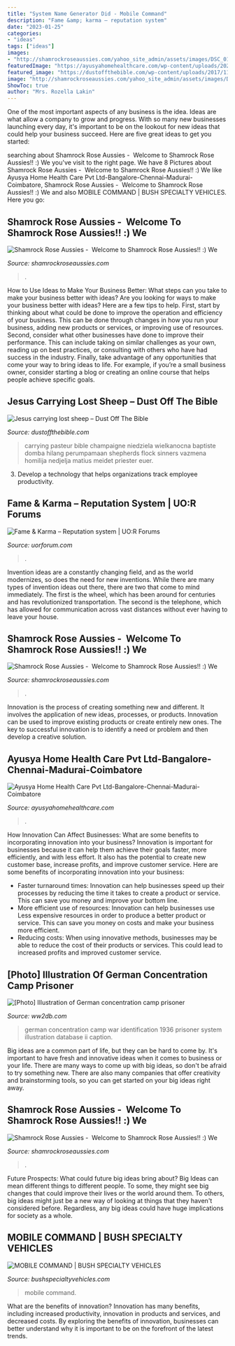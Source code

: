 ```yaml
---
title: "System Name Generator Did - Mobile Command"
description: "Fame &amp; karma – reputation system"
date: "2023-01-25"
categories:
- "ideas"
tags: ["ideas"]
images:
- "http://shamrockroseaussies.com/yahoo_site_admin/assets/images/DSC_0117.262170820_std.JPG"
featuredImage: "https://ayusyahomehealthcare.com/wp-content/uploads/2020/07/ghee-butter-in-glass-jar-with-wooden-spoon-e1595913450622-300x200.jpg"
featured_image: "https://dustoffthebible.com/wp-content/uploads/2017/11/Jesus-carrying-lost-sheep-1024x741.png"
image: "http://shamrockroseaussies.com/yahoo_site_admin/assets/images/DSC_0795.124232659_std.JPG"
ShowToc: true
author: "Mrs. Rozella Lakin"
---
```



One of the most important aspects of any business is the idea. Ideas are what allow a company to grow and progress. With so many new businesses launching every day, it's important to be on the lookout for new ideas that could help your business succeed. Here are five great ideas to get you started: 

	

		
searching about Shamrock Rose Aussies - ﻿﻿﻿ Welcome to Shamrock Rose Aussies!! :) We you've visit to the right page. We have 8 Pictures about Shamrock Rose Aussies - ﻿﻿﻿ Welcome to Shamrock Rose Aussies!! :) We like Ayusya Home Health Care Pvt Ltd-Bangalore-Chennai-Madurai-Coimbatore, Shamrock Rose Aussies - ﻿﻿﻿ Welcome to Shamrock Rose Aussies!! :) We and also MOBILE COMMAND | BUSH SPECIALTY VEHICLES. Here you go:
		
    
## Shamrock Rose Aussies - ﻿﻿﻿ Welcome To Shamrock Rose Aussies!! :) We

<img loading=lazy src="http://shamrockroseaussies.com/yahoo_site_admin/assets/images/DSC_0131.262172613_std.JPG" onerror="this.onerror=null;this.src='https://tse2.mm.bing.net/th?id=OIP.FA26ASpfj6MQy1hfWiuc9wHaE-&amp;pid=15.1';" alt="Shamrock Rose Aussies - ﻿﻿﻿ Welcome to Shamrock Rose Aussies!! :) We">

_Source: shamrockroseaussies.com_

>. 

	

How to Use Ideas to Make Your Business Better: What steps can you take to make your business better with ideas?
Are you looking for ways to make your business better with ideas? Here are a few tips to help. First, start by thinking about what could be done to improve the operation and efficiency of your business. This can be done through changes in how you run your business, adding new products or services, or improving use of resources. Second, consider what other businesses have done to improve their performance. This can include taking on similar challenges as your own, reading up on best practices, or consulting with others who have had success in the industry. Finally, take advantage of any opportunities that come your way to bring ideas to life. For example, if you’re a small business owner, consider starting a blog or creating an online course that helps people achieve specific goals.

    
## Jesus Carrying Lost Sheep – Dust Off The Bible

<img loading=lazy src="https://dustoffthebible.com/wp-content/uploads/2017/11/Jesus-carrying-lost-sheep-1024x741.png" onerror="this.onerror=null;this.src='https://tse2.mm.bing.net/th?id=OIP.K6BMAgbmJXTFMa198GEaIQHaFX&amp;pid=15.1';" alt="Jesus carrying lost sheep – Dust Off The Bible">

_Source: dustoffthebible.com_

>carrying pasteur bible champaigne niedziela wielkanocna baptiste domba hilang perumpamaan shepherds flock sinners vazmena homilija nedjelja matius meidet priester euer. 

	

3. Develop a technology that helps organizations track employee productivity. 

    
## Fame &amp; Karma – Reputation System | UO:R Forums

<img loading=lazy src="https://uorforum.com/attachments/b-png.3438/" onerror="this.onerror=null;this.src='https://tse2.mm.bing.net/th?id=OIP.H7Gs2rc8u7azmovDlnmhWgHaLi&amp;pid=15.1';" alt="Fame &amp; Karma – Reputation system | UO:R Forums">

_Source: uorforum.com_

>. 

	

Invention ideas are a constantly changing field, and as the world modernizes, so does the need for new inventions. While there are many types of invention ideas out there, there are two that come to mind immediately. The first is the wheel, which has been around for centuries and has revolutionized transportation. The second is the telephone, which has allowed for communication across vast distances without ever having to leave your house.

    
## Shamrock Rose Aussies - ﻿﻿﻿ Welcome To Shamrock Rose Aussies!! :) We

<img loading=lazy src="http://shamrockroseaussies.com/yahoo_site_admin/assets/images/DSC_0117.262170820_std.JPG" onerror="this.onerror=null;this.src='https://tse3.mm.bing.net/th?id=OIP.KZ-JkgxRUBLkEoUbWBnizQHaGK&amp;pid=15.1';" alt="Shamrock Rose Aussies - ﻿﻿﻿ Welcome to Shamrock Rose Aussies!! :) We">

_Source: shamrockroseaussies.com_

>. 

	

Innovation is the process of creating something new and different. It involves the application of new ideas, processes, or products. Innovation can be used to improve existing products or create entirely new ones. The key to successful innovation is to identify a need or problem and then develop a creative solution.

    
## Ayusya Home Health Care Pvt Ltd-Bangalore-Chennai-Madurai-Coimbatore

<img loading=lazy src="https://ayusyahomehealthcare.com/wp-content/uploads/2020/07/ghee-butter-in-glass-jar-with-wooden-spoon-e1595913450622-300x200.jpg" onerror="this.onerror=null;this.src='https://tse3.mm.bing.net/th?id=OIP.W0Xu3Fs9uke5z92cVOMZ9QAAAA&amp;pid=15.1';" alt="Ayusya Home Health Care Pvt Ltd-Bangalore-Chennai-Madurai-Coimbatore">

_Source: ayusyahomehealthcare.com_

>. 

	

How Innovation Can Affect Businesses: What are some benefits to incorporating innovation into your business?
Innovation is important for businesses because it can help them achieve their goals faster, more efficiently, and with less effort. It also has the potential to create new customer base, increase profits, and improve customer service. Here are some benefits of incorporating innovation into your business: 
- Faster turnaround times: Innovation can help businesses speed up their processes by reducing the time it takes to create a product or service. This can save you money and improve your bottom line. 
- More efficient use of resources: Innovation can help businesses use Less expensive resources in order to produce a better product or service. This can save you money on costs and make your business more efficient. 
- Reducing costs: When using innovative methods, businesses may be able to reduce the cost of their products or services. This could lead to increased profits and improved customer service.

    
## [Photo] Illustration Of German Concentration Camp Prisoner

<img loading=lazy src="https://ww2db.com/images/battle_holocaust28.jpg" onerror="this.onerror=null;this.src='https://tse2.mm.bing.net/th?id=OIP.pWU5TEFrFDmq95mMuf6XjAHaJm&amp;pid=15.1';" alt="[Photo] Illustration of German concentration camp prisoner">

_Source: ww2db.com_

>german concentration camp war identification 1936 prisoner system illustration database ii caption. 

	

Big ideas are a common part of life, but they can be hard to come by. It's important to have fresh and innovative ideas when it comes to business or your life. There are many ways to come up with big ideas, so don't be afraid to try something new. There are also many companies that offer creativity and brainstorming tools, so you can get started on your big ideas right away.

    
## Shamrock Rose Aussies - ﻿﻿﻿ Welcome To Shamrock Rose Aussies!! :) We

<img loading=lazy src="http://shamrockroseaussies.com/yahoo_site_admin/assets/images/DSC_0795.124232659_std.JPG" onerror="this.onerror=null;this.src='https://tse1.mm.bing.net/th?id=OIP.uNGK2SLKxvFz2D7N60oTtwHaEU&amp;pid=15.1';" alt="Shamrock Rose Aussies - ﻿﻿﻿ Welcome to Shamrock Rose Aussies!! :) We">

_Source: shamrockroseaussies.com_

>. 

	

Future Prospects: What could future big ideas bring about?
Big Ideas can mean different things to different people. To some, they might see big changes that could improve their lives or the world around them. To others, big ideas might just be a new way of looking at things that they haven't considered before. Regardless, any big ideas could have huge implications for society as a whole.

    
## MOBILE COMMAND | BUSH SPECIALTY VEHICLES

<img loading=lazy src="http://www.bushspecialtyvehicles.com/wp-content/uploads/2017/09/mobile-command-027.jpg" onerror="this.onerror=null;this.src='https://tse4.mm.bing.net/th?id=OIP.AcGf4SBe9o5oR9hGgw_XEQHaLL&amp;pid=15.1';" alt="MOBILE COMMAND | BUSH SPECIALTY VEHICLES">

_Source: bushspecialtyvehicles.com_

>mobile command. 

	

What are the benefits of innovation?
Innovation has many benefits, including increased productivity, innovation in products and services, and decreased costs. By exploring the benefits of innovation, businesses can better understand why it is important to be on the forefront of the latest trends.


